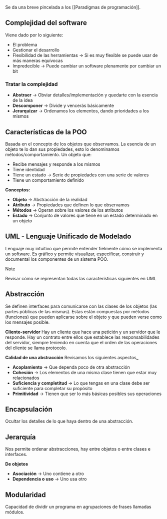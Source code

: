 Se da una breve pincelada a los [[Paradigmas de programación]]. 
## Complejidad del software
Viene dado por lo siguiente:
- El problema
- Gestionar el desarrollo
- Flexibilidad de las herramientas -> Si es muy flexible se puede usar de más maneras equívocas
- Impredecible -> Puede cambiar un software plenamente por cambiar un bit
### Tratar la complejidad
- **Abstraer** -> Obviar detalles/implementación y quedarte con la esencia de la idea
- **Descomponer** -> Divide y vencerás básicamente
- **Jerarquizar** -> Ordenamos los elementos, dando prioridades a los mismos
## Características de la POO
Basada en el concepto de los objetos que observamos. La esencia de un objeto te lo dan sus propiedades, esto lo denominamos métodos/comportamiento. Un objeto que:
- Recibe mensajes y responde a los mismos
- Tiene identidad
- Tiene un estado -> Serie de propiedades con una serie de valores
- Tiene un comportamiento definido

**Conceptos:**
- **Objeto** -> Abstracción de la realidad
- **Atributo** -> Propiedades que definen lo que observamos
- **Métodos** -> Operan sobre los valores de los atributos
- **Estado** -> Conjunto de valores que tiene en un estado determinado en un objeto
## UML - Lenguaje Unificado de Modelado
Lenguaje muy intuitivo que permite entender fielmente cómo se implementa un software. Es gráfico y permite visualizar, especificar, construir y documental los componentes de un sistema POO.

>[!NOTE] 
>Revisar cómo se representan todas las características siguientes en UML
## Abstracción
Se definen interfaces para comunicarse con las clases de los objetos (las partes públicas de las mismas).  Estas están compuestas por métodos (funciones) que pueden aplicarse sobre el objeto y que pueden verse como los mensajes posible.

**Cliente-servidor**
Hay un cliente que hace una petición y un servidor que le responde. Hay un contrato entre ellos que establece las responsabilidades del servidor, siempre teniendo en cuenta que el orden de las operaciones del cliente se llama protocolo.

**Calidad de una abstracción**
Revisamos los siguientes aspectos_
- **Acoplamiento** -> Que dependa poco de otra abstracción
- **Cohesión** -> Los elementos de una misma clase tienen que estar muy relacionados
- **Suficiencia y completitud** -> Lo que tengas en una clase debe ser suficiente para completar su propósito
- **Primitividad** -> Tienen que ser lo más básicas posibles sus operaciones
## Encapsulación
Ocultar los detalles de lo que haya dentro de una abstracción.
## Jerarquía
Nos permite ordenar abstracciones, hay entre objetos o entre clases e interfaces.

**De objetos**
- **Asociación** -> Uno contiene a otro
- **Dependencia o uso** -> Uno usa otro
## Modularidad
Capacidad de dividir un programa en agrupaciones de frases llamadas módulos.